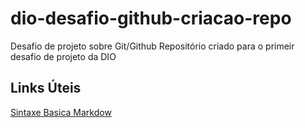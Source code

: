 # dio-desafio-github-criacao-repo
Desafio de projeto sobre Git/Github
Repositório criado para o primeir desafio de projeto da DIO

## Links Úteis
[Sintaxe Basica Markdow](https://www.markdownguide.org/basic-syntax/)
